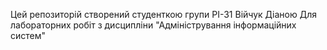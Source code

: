 Цей репозиторій створений
студенткою групи РІ-31
Війчук Діаною
Для лабораторних робіт з дисципліни "Адміністрування інформаційних систем"
